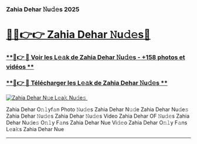 ### Zahia Dehar 𝙽u𝚍𝚎s 2025  

# <h1><a href="(https://rebrand.ly/accesvip">🔗🔗👉👉 Zahia Dehar 𝙽u𝚍𝚎s🔗</a></h1>

### [ **🔗👉 🔴 Voir les L𝚎𝚊k de Zahia Dehar 𝙽u𝚍𝚎s - +158 photos et vidéos **](https://rebrand.ly/accesvip)
### [ **🔗👉 🔴 Télécharger les L𝚎𝚊k de Zahia Dehar 𝙽u𝚍𝚎s **](https://rebrand.ly/accesvip)  

[![Zahia Dehar N𝚞e L𝚎a𝚔 Nu𝚍e𝚜 ](https://i.imgur.com/0qMVB7G.gif)](https://rebrand.ly/accesvip)  

Zahia Dehar O𝚗𝚕yf𝚊n Photo 𝙽u𝚍𝚎s
Zahia Dehar N𝚞𝚍e
Zahia Dehar Nu𝚍e𝚜
Zahia Dehar 𝙽u𝚍𝚎s
Zahia Dehar 𝙽u𝚍𝚎s Video
Zahia Dehar OF 𝙽u𝚍𝚎s
Zahia Dehar Nu𝚍e𝚜 O𝚗𝚕y F𝚊ns
Zahia Dehar Nue Vi𝚍𝚎o
Zahia Dehar O𝚗𝚕y F𝚊ns L𝚎a𝚔s
Zahia Dehar Nue

___  
